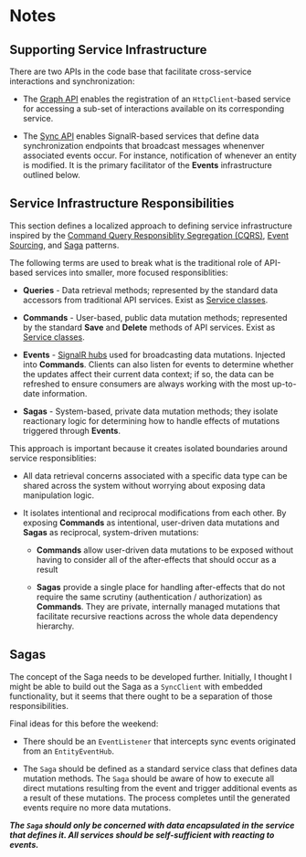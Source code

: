 # Notes

## Supporting Service Infrastructure

There are two APIs in the code base that facilitate cross-service interactions and synchronization:

* The [Graph API](./services/common/Distributed.Core/Graph/) enables the registration of an `HttpClient`-based service for accessing a sub-set of interactions available on its corresponding service.

* The [Sync API](./services/common/Distributed.Core/Sync/) enables SignalR-based services that define data synchronization endpoints that broadcast messages whenenver associated events occur. For instance, notification of whenever an entity is modified. It is the primary facilitator of the **Events** infrastructure outlined below.

## Service Infrastructure Responsibilities

This section defines a localized approach to defining service infrastructure inspired by the [Command Query Responsiblity Segregation (CQRS)](https://docs.aws.amazon.com/prescriptive-guidance/latest/modernization-data-persistence/cqrs-pattern.html), [Event Sourcing](https://docs.aws.amazon.com/prescriptive-guidance/latest/modernization-data-persistence/service-per-team.html), and [Saga](https://docs.aws.amazon.com/prescriptive-guidance/latest/modernization-data-persistence/saga-pattern.html) patterns.

The following terms are used to break what is the traditional role of API-based services into smaller, more focused responsiblities:

* **Queries** - Data retrieval methods; represented by the standard data accessors from traditional API services. Exist as [Service classes](./services/common/Distributed.Core/Services/EntityQuery.cs).

* **Commands** - User-based, public data mutation methods; represented by the standard **Save** and **Delete** methods of API services. Exist as [Service classes](./services/common/Distributed.Core/Services/EntityCommand.cs).

* **Events** - [SignalR hubs](./services/common/Distributed.Core/Hubs/EntityEventHub.cs) used for broadcasting data mutations. Injected into **Commands**. Clients can also listen for events to determine whether the updates affect their current data context; if so, the data can be refreshed to ensure consumers are always working with the most up-to-date information.

* **Sagas** - System-based, private data mutation methods; they isolate reactionary logic for determining how to handle effects of mutations triggered through **Events**.

This approach is important because it creates isolated boundaries around service responsiblities:
* All data retrieval concerns associated with a specific data type can be shared across the system without worrying about exposing data manipulation logic.

*  It isolates intentional and reciprocal modifications from each other. By exposing **Commands** as intentional, user-driven data mutations and **Sagas** as reciprocal, system-driven mutations:

    * **Commands** allow user-driven data mutations to be exposed without having to consider all of the after-effects that should occur as a result

    * **Sagas** provide a single place for handling after-effects that do not require the same scrutiny (authentication / authorization) as **Commands**. They are private, internally managed mutations that facilitate recursive reactions across the whole data dependency hierarchy.
    
## Sagas

The concept of the Saga needs to be developed further. Initially, I thought I might be able to build out the Saga as a `SyncClient` with embedded functionality, but it seems that there ought to be a separation of those responsibilities.

Final ideas for this before the weekend:

* There should be an `EventListener` that intercepts sync events originated from an `EntityEventHub`.

* The `Saga` should be defined as a standard service class that defines data mutation methods. The `Saga` should be aware of how to execute all direct mutations resulting from the event and trigger additional events as a result of these mutations. The process completes until the generated events require no more data mutations. 

***The `Saga` should only be concerned with data encapsulated in the service that defines it. All services should be self-sufficient with reacting to events.***